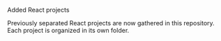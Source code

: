 Added React projects

Previously separated React projects are now gathered in this repository. 
Each project is organized in its own folder.
